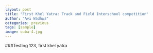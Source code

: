 ```yaml
---
layout: post
title: "First Khel Yatra: Track and Field Interschool competition"
author: "Avi Wadhwa"
categories: previous
tags: [sample]
image: cuba-4.jpg
---
```


###Testing 123, first khel yatra
